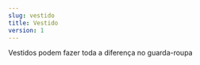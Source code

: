 ```yaml
---
slug: vestido
title: Vestido
version: 1
---
```

Vestidos podem fazer toda a diferença no guarda-roupa

